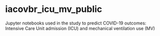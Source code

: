 # iacovbr_icu_mv_public
Jupyter notebooks used in the study to predict COVID-19 outcomes: Intensive Care Unit admission (ICU) and mechanical ventilation use (MV) 
